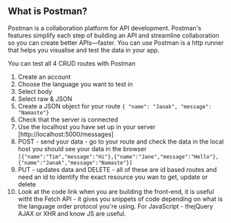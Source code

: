 ## What is Postman?

Postman is a collaboration platform for API development. Postman's features simplify each step of building an API and streamline collaboration so you can create better APIs—faster.
You can use Postman is a http runner that helps you visualise and test the data in your app.

You can test all 4 CRUD routes with Postman

1. Create an account
2. Choose the language you want to test in
3. Select body
4. Select raw & JSON
5. Create a JSON object for your route `{ "name": "Janak", "message": "Namaste"}`
6. Check that the server is connected
7. Use the localhost you have set up in your server [http://localhost:5000/messages]
8. POST - send your data - go to your route and check the data in the local host you should see your data in the browser `[{"name":"Tim","message":"Hi"},{"name":"Jane","message":"Hello"},{"name":"Janak","message":"Namaste"}]`
9. PUT - updates data and DELETE - all of these are id based routes and need an id to identify the exact resource you wan to get, update or delete
10. Look at the code link when you are building the front-end, it is useful witht the Fetch API - it gives you snippets of code depending on what is the language order protocol you're using. For JavaScript - thejQuery AJAX or XHR and know JS are useful.
